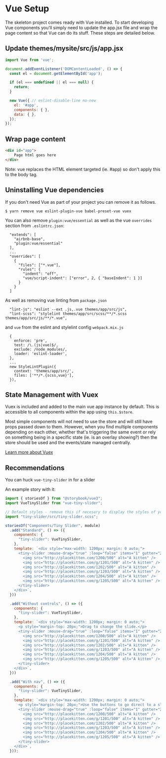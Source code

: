 # Vue Setup

The skeleton project comes ready with Vue installed. To start developing Vue components you'll simply need to update the
app.jsx file and wrap the page content so that Vue can do its stuff. These steps are detailed below.

## Update themes/mysite/src/js/app.jsx

```js
import Vue from 'vue';

document.addEventListener('DOMContentLoaded', () => {
  const el = document.getElementById('app');

  if (el === undefined || el === null) {
    return;
  }

  new Vue({ // eslint-disable-line no-new
    el: '#app',
    components: { },
    data: { },
  });
});
```

## Wrap page content

```html
<div id="app">
    Page html goes here
</div>
```

Note: vue replaces the HTML element targeted (ie. #app) so don't apply this to the body tag.

## Uninstalling Vue dependencies

If you don't need Vue as part of your project you can remove it as follows.

````
$ yarn remove vue eslint-plugin-vue babel-preset-vue vuex
````

You can also remove `plugin:vue/essential` as well as the vue `overrides` section from `.eslintrc.json`:

```
  "extends": [
    "airbnb-base",
    "plugin:vue/essential"
  ],
  ...
  "overrides": [
    {
      "files": ["*.vue"],
      "rules": {
        "indent": "off",
        "vue/script-indent": ["error", 2, { "baseIndent": 1 }]
      }
    }
  ]
```

As well as removing vue linting from `package.json`

```
  "lint-js": "eslint --ext .js,.vue themes/app/src/js",
  "lint-scss": "stylelint themes/app/src/scss/**/*.scss themes/app/src/js/**/*.vue",
```

and `vue` from the eslint and stylelint config `webpack.mix.js`

```
  {
    enforce: 'pre',
    test: /\.(js|vue)$/,
    exclude: /node_modules/,
    loader: 'eslint-loader',
  },
  ...
  new StyleLintPlugin({
    context: 'themes/app/src/',
    files: ['**/*.{scss,vue}'],
  }),
```

## State Management with Vuex

Vuex is included and added to the main vue app instance by default. This is accessible to all components within the app using `this.$store`.

Most simple components will not need to use the store and will still have props passed down to them. However, when you find multiple components depending on each other, whether that's triggering the same event or rely on something being in a specific state (ie. is an overlay showing?) then the store should be used and the events/state managed centrally.

[Learn more about Vuex](https://vuex.vuejs.org/)

## Recommendations
You can huck `vue-tiny-slider` in for a slider

An example story with it:
```javascript
import { storiesOf } from "@storybook/vue3";
import VueTinySlider from "vue-tiny-slider";

// Default styles - remove this if necesary to display the styles of your project accurately
import "tiny-slider/src/tiny-slider.scss";

storiesOf("Components/Tiny Slider", module)
  .add("Standard", () => ({
    components: {
      "tiny-slider": VueTinySlider,
    },
    template: `<div style="max-width: 1200px; margin: 0 auto;">
      <tiny-slider :mouse-drag="true" :loop="false" items="1" gutter="20">
        <img src="http://placekitten.com/1200/500" alt="A kitten" />
        <img src="http://placekitten.com/g/1201/500" alt="A kitten" />
        <img src="http://placekitten.com/1202/500" alt="A kitten" />
        <img src="http://placekitten.com/g/1203/500" alt="A kitten" />
        <img src="http://placekitten.com/1204/500" alt="A kitten" />
        <img src="http://placekitten.com/g/1205/500" alt="A kitten" />
      </tiny-slider>
    </div>`,
  }))

  .add("Without controls", () => ({
    components: {
      "tiny-slider": VueTinySlider,
    },
    template: `<div style="max-width: 1200px; margin: 0 auto;">
      <p style="margin-top: 20px;">Drag to change the slide.</p>
      <tiny-slider :mouse-drag="true" :loop="false" items="1" gutter="20" :controls="false">
        <img src="http://placekitten.com/1200/500" alt="A kitten" />
        <img src="http://placekitten.com/g/1201/500" alt="A kitten" />
        <img src="http://placekitten.com/1202/500" alt="A kitten" />
        <img src="http://placekitten.com/g/1203/500" alt="A kitten" />
        <img src="http://placekitten.com/1204/500" alt="A kitten" />
        <img src="http://placekitten.com/g/1205/500" alt="A kitten" />
      </tiny-slider>
    </div>`,
  }))

  .add("With nav", () => ({
    components: {
      "tiny-slider": VueTinySlider,
    },
    template: `<div style="max-width: 1200px; margin: 0 auto;">
      <p style="margin-top: 20px;">Use the buttons to go direct to a slide.</p>
      <tiny-slider :mouse-drag="true" :loop="false" items="1" gutter="20" :nav="true" :controls="false">
        <img src="http://placekitten.com/1200/500" alt="A kitten" />
        <img src="http://placekitten.com/g/1201/500" alt="A kitten" />
        <img src="http://placekitten.com/1202/500" alt="A kitten" />
        <img src="http://placekitten.com/g/1203/500" alt="A kitten" />
        <img src="http://placekitten.com/1204/500" alt="A kitten" />
        <img src="http://placekitten.com/g/1205/500" alt="A kitten" />
      </tiny-slider>
    </div>`,
  }));

```
